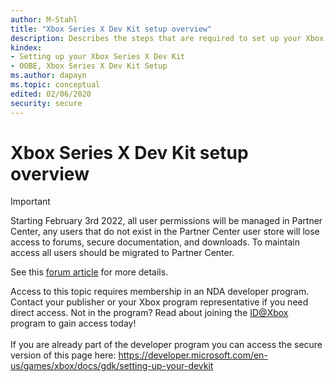 ```yaml
---
author: M-Stahl
title: "Xbox Series X Dev Kit setup overview"
description: Describes the steps that are required to set up your Xbox Series X Dev Kit.
kindex:
- Setting up your Xbox Series X Dev Kit
- OOBE, Xbox Series X Dev Kit Setup
ms.author: dapayn
ms.topic: conceptual
edited: 02/06/2020
security: secure
---
```


# Xbox Series X Dev Kit setup overview
> [!IMPORTANT]
> Starting February 3rd 2022, all user permissions will be managed in Partner Center, any users that do not exist in the Partner Center user store will lose access to forums, secure documentation, and downloads. To maintain access all users should be migrated to Partner Center. <p></p>See this <a href="https://forums.xboxlive.com/articles/132187/breaking-change-user-access-for-forums-secure-docu.html">forum article</a> for more details.  

 Access to this topic requires membership in an NDA developer program. Contact your publisher or your Xbox program representative if you need direct access. Not in the program? Read about joining the <a href="https://www.xbox.com/Developers/id">ID@Xbox</a> program to gain access today!  <br/><br/>If you are already part of the developer program you can access the secure version of this page here: <a target="_blank" href="https://developer.microsoft.com/en-us/games/xbox/docs/gdk/setting-up-your-devkit">https://developer.microsoft.com/en-us/games/xbox/docs/gdk/setting-up-your-devkit</a>